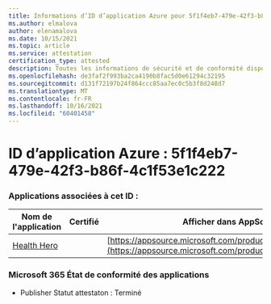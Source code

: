 ```yaml
---
title: Informations d’ID d’application Azure pour 5f1f4eb7-479e-42f3-b86f-4c1f53e1c222
ms.author: elmalova
author: elenamalova
ms.date: 10/15/2021
ms.topic: article
ms.service: attestation
certification_type: attested
description: Toutes les informations de sécurité et de conformité disponibles pour 5f1f4eb7-479e-42f3-b86f-4c1f53e1c222.
ms.openlocfilehash: de3faf2f993ba2ca4190b8fac5d0e61294c32195
ms.sourcegitcommit: d131f72197b24f864ccc85aa7ec0c5b3f8d248d7
ms.translationtype: MT
ms.contentlocale: fr-FR
ms.lasthandoff: 10/16/2021
ms.locfileid: "60401458"
---
```

# <a name="azure-app-id-5f1f4eb7-479e-42f3-b86f-4c1f53e1c222"></a>ID d’application Azure : 5f1f4eb7-479e-42f3-b86f-4c1f53e1c222


### <a name="apps-associated-with-this-id"></a>Applications associées à cet ID :
| **Nom de l'application** | **Certifié** | **Afficher dans AppSource** |
|--------------|---------------|-----------------------|
| [Health Hero](https://docs.microsoft.com/microsoft-365-app-certification/forward/WA200001405) |  | [https://appsource.microsoft.com/product/office/WA200001405](https://appsource.microsoft.com/product/office/WA200001405) |

### <a name="microsoft-365-app-compliance-status"></a>Microsoft 365 État de conformité des applications
- Publisher Statut attestaton : Terminé
